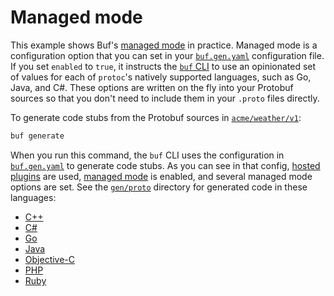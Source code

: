 # Managed mode

This example shows Buf's [managed mode][mm] in practice. Managed mode is a configuration option that you can set in your [`buf.gen.yaml`][buf-gen-yaml] configuration file. If you set `enabled` to `true`, it instructs the [`buf` CLI][repo] to use an opinionated set of values for each of `protoc`'s natively supported languages, such as Go, Java, and C#. These options are written on the fly into your Protobuf sources so that you don't need to include them in your `.proto` files directly.

To generate code stubs from the Protobuf sources in [`acme/weather/v1`](./acme/weather/v1):

```sh
buf generate
```

When you run this command, the `buf` CLI uses the configuration in [`buf.gen.yaml`](./buf.gen.yaml) to generate code stubs. As you can see in that config, [hosted plugins][plugins] are used, [managed mode][mm] is enabled, and several managed mode options are set. See the [`gen/proto`](./gen/proto) directory for generated code in these languages:

* [C++](./gen/proto/cpp)
* [C#](./gen/proto/csharp)
* [Go](./gen/proto/go)
* [Java](./gen/proto/java)
* [Objective-C](./gen/proto/objc)
* [PHP](./gen/proto/php)
* [Ruby](./gen/proto/ruby)

[arena]: https://developers.google.com/protocol-buffers/docs/reference/arenas
[buf-gen-yaml]: https://docs.buf.build/configuration/v1/buf-gen-yaml#managed
[mm]: https://docs.buf.build/generate/managed-mode
[plugins]: https://docs.buf.build/bsr/remote-generation/overview#hosted-plugins
[repo]: https://github.com/bufbuild/buf
